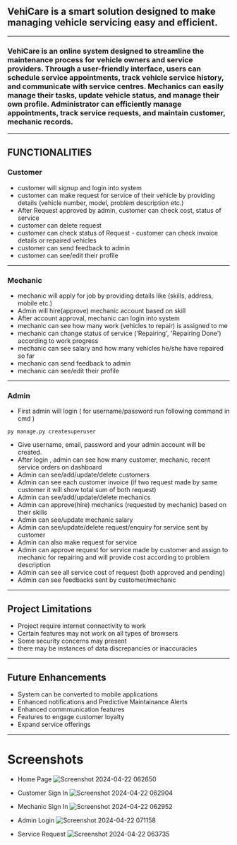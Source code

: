 ## VehiCare is a smart solution designed to make managing vehicle servicing easy and efficient. 
---
### VehiCare is an online system designed to streamline the maintenance process for vehicle owners and service providers. Through a user-friendly interface, users can schedule service appointments, track vehicle service history, and communicate with service centres. Mechanics can easily manage their tasks, update vehicle status, and manage their own profile. Administrator can efficiently manage appointments, track service requests, and maintain customer, mechanic records. 
---
## FUNCTIONALITIES
### Customer
- customer will signup and login into system
- customer can make request for service of their vehicle by providing details (vehicle number, model, problem description etc.)
- After Request approved by admin, customer can check cost, status of service
- customer can delete request 
- customer can check status of Request - customer can check invoice details or repaired vehicles
- customer can send feedback to admin
- customer can see/edit their profile
---
### Mechanic
- mechanic will apply for job by providing details like (skills, address, mobile etc.)
- Admin will hire(approve) mechanic account based on skill
- After account approval, mechanic can login into system
- mechanic can see how many work (vehicles to repair) is assigned to me
- mechanic can change status of service ('Repairing', 'Repairing Done') according to work progress
- mechanic can see salary and how many vehicles he/she have repaired so far
- mechanic can send feedback to admin
- mechanic can see/edit their profile
---
### Admin
- First admin will login ( for username/password run following command in cmd )
```
py manage.py createsuperuser
```
- Give username, email, password and your admin account will be created.
- After login , admin can see how many customer, mechanic, recent service orders on dashboard
- Admin can see/add/update/delete customers
- Admin can see each customer invoice (if two request made by same customer it will show total sum of both request)
- Admin can see/add/update/delete mechanics
- Admin can approve(hire) mechanics (requested by mechanic) based on their skills
- Admin can see/update mechanic salary
- Admin can see/update/delete request/enquiry for service sent by customer
- Admin can also make request for service
- Admin can approve request for service made by customer and assign to mechanic for repairing and will provide cost according to problem description
- Admin can see all service cost of request (both approved and pending)
- Admin can see feedbacks sent by customer/mechanic
---
## Project Limitations
- Project require internet connectivity to work
- Certain features may not work on all types of browsers
- Some security concerns may present
- there may be instances of data discrepancies or inaccuracies
---
## Future Enhancements
- System can be converted to mobile applications
- Enhanced notifications and Predictive Maintainance Alerts
- Enhanced commmunication features
- Features to engage customer loyalty
- Expand service offerings
---
# Screenshots
- Home Page
![Screenshot 2024-04-22 062650](https://github.com/SohamK25/VehiCare/assets/149497770/9c6a219f-d4a8-4a54-af5e-2e468d3bb604) 

- Customer Sign In
![Screenshot 2024-04-22 062904](https://github.com/SohamK25/VehiCare/assets/149497770/d99f3c5c-a04c-44aa-bcae-e72e2186f19c)

- Mechanic Sign In
![Screenshot 2024-04-22 062952](https://github.com/SohamK25/VehiCare/assets/149497770/3b532ecd-8d0b-41d5-b862-0833a4583f35)

- Admin Login
![Screenshot 2024-04-22 071158](https://github.com/SohamK25/VehiCare/assets/149497770/6d9a7122-f8e9-47f5-8c68-0a78c68bdcda)

- Service Request
![Screenshot 2024-04-22 063735](https://github.com/SohamK25/VehiCare/assets/149497770/f3da1887-6ad0-4eca-ada1-130df746244d)


